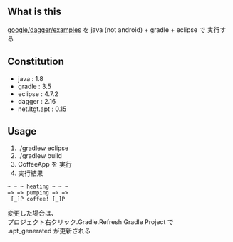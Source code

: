 ## What is this

[google/dagger/examples](https://github.com/google/dagger/tree/master/examples) を java (not android) + gradle + eclipse で 実行する

## Constitution

- java : 1.8
- gradle : 3.5
- eclipse : 4.7.2
- dagger : 2.16
- net.ltgt.apt : 0.15

## Usage

1. ./gradlew eclipse
1. ./gradlew build
1. CoffeeApp を 実行
1. 実行結果
```
~ ~ ~ heating ~ ~ ~
=> => pumping => =>
 [_]P coffee! [_]P 
```

変更した場合は、  
プロジェクト右クリック.Gradle.Refresh Gradle Project で  
.apt_generated が更新される